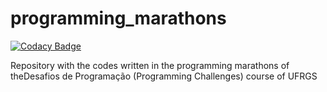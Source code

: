 # programming_marathons

[![Codacy Badge](https://api.codacy.com/project/badge/Grade/e2bb44e5b3da4b669bb42190713f1f39)](https://app.codacy.com/gh/eder-matheus/programming_marathons?utm_source=github.com&utm_medium=referral&utm_content=eder-matheus/programming_marathons&utm_campaign=Badge_Grade_Settings)

Repository with the codes written in the programming marathons of theDesafios de Programação (Programming Challenges) course of UFRGS
